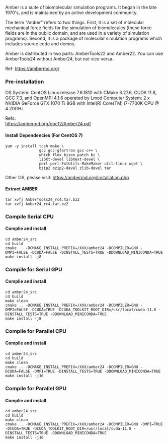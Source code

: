 Amber is a suite of biomolecular simulation programs. It began in the late 1970's, and is maintained by an active development community.

The term "Amber" refers to two things. First, it is a set of molecular mechanical force fields for the simulation of biomolecules (these force fields are in the public domain, and are used in a variety of simulation programs). Second, it is a package of molecular simulation programs which includes source code and demos.

Amber is distributed in two parts: AmberTools22 and Amber22. You can use AmberTools24 without Amber24, but not vice versa.

Ref: https://ambermd.org/


### Pre-installation

OS System: CentOS Linux release 7.6.1810 with CMake 3.27.6, CUDA 11.8, GCC 7.3, and OpenMPI 4.1.6 operated by Lmod 
Computer System: 2 x NVIDIA GeForce GTX 1070 Ti 8GB with Intel(R) Core(TM) i7-7700K CPU @ 4.20GHz

Refs: \
https://ambermd.org/doc12/Amber24.pdf

#### Install Dependencies (For CentOS 7)
```
yum -y install tcsh make \
			   gcc gcc-gfortran gcc-c++ \
			   which flex bison patch bc \
			   libXt-devel libXext-devel \
			   perl perl-ExtUtils-MakeMaker util-linux wget \
			   bzip2 bzip2-devel zlib-devel tar
```
Other OS, please visit: https://ambermd.org/Installation.php

#### Extract AMBER
```
tar xvfj AmberTools24_rc4.tar.bz2
tar xvfj Amber24_rc4.tar.bz2 
```

### Compile Serial CPU

#### Complie and install
```
cd amber24_src
cd build
cmake .. -DCMAKE_INSTALL_PREFIX=/XXX/amber24 -DCOMPILER=GNU -DMPI=FALSE -DCUDA=FALSE -DINSTALL_TESTS=TRUE -DDOWNLOAD_MINICONDA=TRUE
make install -j8
```

### Compile for Serial GPU

#### Complie and install
```
cd amber24_src
cd build
make clean
cmake .. -DCMAKE_INSTALL_PREFIX=/XXX/amber24 -DCOMPILER=GNU -DMPI=FALSE -DCUDA=TRUE -DCUDA_TOOLKIT_ROOT_DIR=/usr/local/cuda-11.8 -DINSTALL_TESTS=TRUE -DDOWNLOAD_MINICONDA=TRUE
make install -j8
```

### Compile for Parallel CPU

#### Complie and install
```
cd amber24_src
cd build
make clean
cmake .. -DCMAKE_INSTALL_PREFIX=/XXX/amber24 -DCOMPILER=GNU -DCUDA=FALSE -DMPI=TRUE -DINSTALL_TESTS=TRUE -DDOWNLOAD_MINICONDA=TRUE
make install -j16
```

### Compile for Parallel GPU

#### Complie and install
```
cd amber24_src
cd build
make clean
cmake .. -DCMAKE_INSTALL_PREFIX=/XXX/amber24 -DCOMPILER=GNU -DMPI=TRUE -DCUDA=TRUE -DCUDA_TOOLKIT_ROOT_DIR=/usr/local/cuda-11.8 -DINSTALL_TESTS=TRUE -DDOWNLOAD_MINICONDA=TRUE
make install -j16
```

